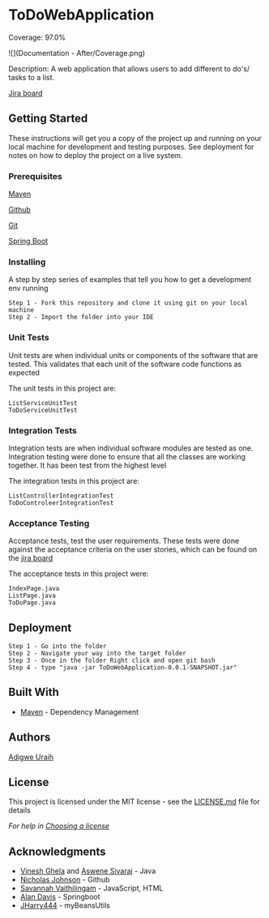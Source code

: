 # ToDoWebApplication

Coverage: 97.0%

![](Documentation - After/Coverage.png)

Description: A web application that allows users to add different to do's/ tasks to a list.

[Jira board](https://auraihqa.atlassian.net/jira/software/c/projects/TDWA/issues/)


## Getting Started

These instructions will get you a copy of the project up and running on your local machine for development and testing purposes. See deployment for notes on how to deploy the project on a live system.

### Prerequisites

[Maven](https://maven.apache.org/index.html) 

[Github](https://github.com/)

[Git](https://git-scm.com/downloads)

[Spring Boot](https://spring.io/tools)

### Installing

A step by step series of examples that tell you how to get a development env running


```
Step 1 - Fork this repository and clone it using git on your local machine
Step 2 - Import the folder into your IDE

```

### Unit Tests 

Unit tests are when individual units or components of the software that are tested. This validates that each unit of the software code functions as expected

The unit tests in this project are:

```
ListServiceUnitTest
ToDoServiceUnitTest
```

### Integration Tests 
Integration tests are when individual software modules are tested as one. Integration testing were done to ensure that all the classes are working together. It has been test from the highest level

The integration tests in this project are:

```
ListControllerIntegrationTest
ToDoControleerIntegrationTest
```

### Acceptance Testing

Acceptance tests, test the user requirements. These tests were done against the acceptance criteria on the user stories, which can be found on the [jira board](https://auraihqa.atlassian.net/jira/software/c/projects/TDWA/issues/)

The acceptance tests in this project were:

```
IndexPage.java
ListPage.java
ToDoPage.java
```

## Deployment

```
Step 1 - Go into the folder
Step 2 - Navigate your way into the target folder
Step 3 - Once in the folder Right click and open git bash
Step 4 - type "java -jar ToDoWebApplication-0.0.1-SNAPSHOT.jar"
```

## Built With

* [Maven](https://maven.apache.org/) - Dependency Management


## Authors

[Adigwe Uraih](https://github.com/AUraihQA)

## License

This project is licensed under the MIT license - see the [LICENSE.md](LICENSE.md) file for details 

*For help in [Choosing a license](https://choosealicense.com/)*

## Acknowledgments

* [Vinesh Ghela](https://github.com/vineshghela) and [Aswene Sivaraj](https://github.com/Asivaraj-QA) - Java
* [Nicholas Johnson](https://github.com/nickrstewarttds) - Github
* [Savannah Vaithilingam](https://github.com/savannahvaith) - JavaScript, HTML
* [Alan Davis](https://github.com/MorickClive) - Springboot
* [JHarry444](https://github.com/JHarry444) - myBeansUtils
